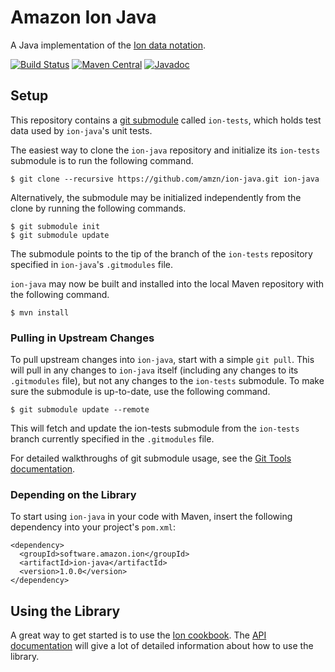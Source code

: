 # Amazon Ion Java
A Java implementation of the [Ion data notation](http://amzn.github.io/ion-docs).

[![Build Status](https://travis-ci.org/amzn/ion-java.svg?branch=master)](https://travis-ci.org/amzn/ion-java)
[![Maven Central](https://maven-badges.herokuapp.com/maven-central/software.amazon.ion/ion-java/badge.svg)](https://maven-badges.herokuapp.com/maven-central/software.amazon.ion/ion-java)
[![Javadoc](https://javadoc-emblem.rhcloud.com/doc/software.amazon.ion/ion-java/badge.svg)](http://www.javadoc.io/doc/software.amazon.ion/ion-java)

## Setup
This repository contains a [git submodule](https://git-scm.com/docs/git-submodule)
called `ion-tests`, which holds test data used by `ion-java`'s unit tests.

The easiest way to clone the `ion-java` repository and initialize its `ion-tests`
submodule is to run the following command.

```
$ git clone --recursive https://github.com/amzn/ion-java.git ion-java
```

Alternatively, the submodule may be initialized independently from the clone
by running the following commands.

```
$ git submodule init
$ git submodule update
```

The submodule points to the tip of the branch of the `ion-tests` repository
specified in `ion-java`'s `.gitmodules` file.

`ion-java` may now be built and installed into the local Maven repository with
the following command.

```
$ mvn install
```
    
### Pulling in Upstream Changes
To pull upstream changes into `ion-java`, start with a simple `git pull`.
This will pull in any changes to `ion-java` itself (including any changes
to its `.gitmodules` file), but not any changes to the `ion-tests`
submodule. To make sure the submodule is up-to-date, use the following
command.

```
$ git submodule update --remote
```

This will fetch and update the ion-tests submodule from the `ion-tests` branch
currently specified in the `.gitmodules` file.

For detailed walkthroughs of git submodule usage, see the
[Git Tools documentation](https://git-scm.com/book/en/v2/Git-Tools-Submodules).

### Depending on the Library

To start using `ion-java` in your code with Maven, insert the following
dependency into your project's `pom.xml`:

```
<dependency>
  <groupId>software.amazon.ion</groupId>
  <artifactId>ion-java</artifactId>
  <version>1.0.0</version>
</dependency>
```    

## Using the Library
A great way to get started is to use the [Ion cookbook](http://amzn.github.io/ion-docs/cookbook.html).
The [API documentation](http://www.javadoc.io/doc/software.amazon.ion/ion-java) will give a lot
of detailed information about how to use the library.
